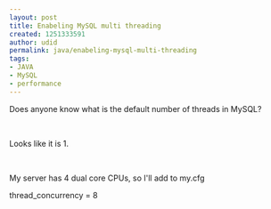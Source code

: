 ```yaml
---
layout: post
title: Enabeling MySQL multi threading
created: 1251333591
author: udid
permalink: java/enabeling-mysql-multi-threading
tags:
- JAVA
- MySQL
- performance
---
```

<p>Does anyone know what is the default number of threads in MySQL?</p>
<p>&nbsp;</p>
<!--break-->
<p>Looks like it is 1.</p>
<p>&nbsp;</p>
<p>My server has 4 dual core CPUs, so I'll add to my.cfg</p>
<p>thread_concurrency = 8
